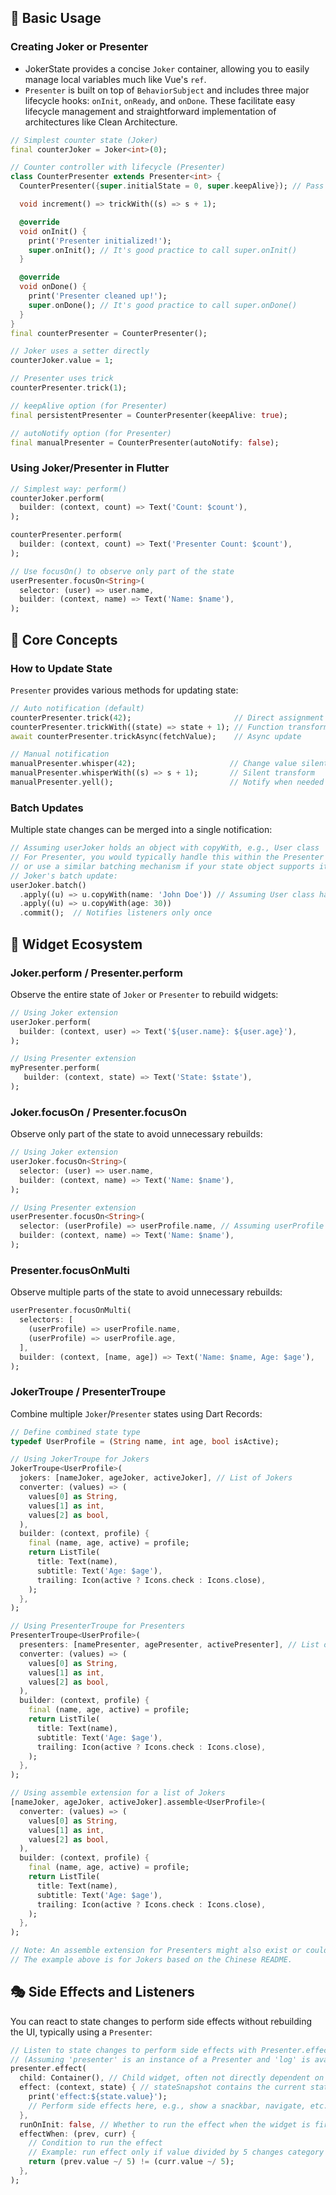 ## 🎪 Basic Usage

### Creating Joker or Presenter

- JokerState provides a concise `Joker` container, allowing you to easily manage local variables much like Vue's `ref`.
- `Presenter` is built on top of `BehaviorSubject` and includes three major lifecycle hooks: `onInit`, `onReady`, and `onDone`. These facilitate easy lifecycle management and straightforward implementation of architectures like Clean Architecture.

```dart
// Simplest counter state (Joker)
final counterJoker = Joker<int>(0);

// Counter controller with lifecycle (Presenter)
class CounterPresenter extends Presenter<int> {
  CounterPresenter({super.initialState = 0, super.keepAlive}); // Pass initialState and keepAlive to super

  void increment() => trickWith((s) => s + 1);

  @override
  void onInit() {
    print('Presenter initialized!');
    super.onInit(); // It's good practice to call super.onInit()
  }

  @override
  void onDone() {
    print('Presenter cleaned up!');
    super.onDone(); // It's good practice to call super.onDone()
  }
}
final counterPresenter = CounterPresenter();

// Joker uses a setter directly
counterJoker.value = 1;

// Presenter uses trick
counterPresenter.trick(1);

// keepAlive option (for Presenter)
final persistentPresenter = CounterPresenter(keepAlive: true);

// autoNotify option (for Presenter)
final manualPresenter = CounterPresenter(autoNotify: false);
```

### Using Joker/Presenter in Flutter

```dart
// Simplest way: perform()
counterJoker.perform(
  builder: (context, count) => Text('Count: $count'),
);

counterPresenter.perform(
  builder: (context, count) => Text('Presenter Count: $count'),
);

// Use focusOn() to observe only part of the state
userPresenter.focusOn<String>(
  selector: (user) => user.name,
  builder: (context, name) => Text('Name: $name'),
);
```

## 🎪 Core Concepts

### How to Update State

`Presenter` provides various methods for updating state:

```dart
// Auto notification (default)
counterPresenter.trick(42);                       // Direct assignment
counterPresenter.trickWith((state) => state + 1); // Function transform
await counterPresenter.trickAsync(fetchValue);    // Async update

// Manual notification
manualPresenter.whisper(42);                     // Change value silently
manualPresenter.whisperWith((s) => s + 1);       // Silent transform
manualPresenter.yell();                          // Notify when needed
```

### Batch Updates

Multiple state changes can be merged into a single notification:

```dart
// Assuming userJoker holds an object with copyWith, e.g., User class
// For Presenter, you would typically handle this within the Presenter's methods
// or use a similar batching mechanism if your state object supports it.
// Joker's batch update:
userJoker.batch()
  .apply((u) => u.copyWith(name: 'John Doe')) // Assuming User class has copyWith
  .apply((u) => u.copyWith(age: 30))
  .commit();  // Notifies listeners only once
```

## 🌉 Widget Ecosystem

### Joker.perform / Presenter.perform

Observe the entire state of `Joker` or `Presenter` to rebuild widgets:

```dart
// Using Joker extension
userJoker.perform(
  builder: (context, user) => Text('${user.name}: ${user.age}'),
);

// Using Presenter extension
myPresenter.perform(
   builder: (context, state) => Text('State: $state'),
);
```

### Joker.focusOn / Presenter.focusOn

Observe only part of the state to avoid unnecessary rebuilds:

```dart
// Using Joker extension
userJoker.focusOn<String>(
  selector: (user) => user.name,
  builder: (context, name) => Text('Name: $name'),
);

// Using Presenter extension
userPresenter.focusOn<String>(
  selector: (userProfile) => userProfile.name, // Assuming userProfile has a name property
  builder: (context, name) => Text('Name: $name'),
);
```

### Presenter.focusOnMulti

Observe multiple parts of the state to avoid unnecessary rebuilds:

```dart
userPresenter.focusOnMulti(
  selectors: [
    (userProfile) => userProfile.name, 
    (userProfile) => userProfile.age, 
  ],
  builder: (context, [name, age]) => Text('Name: $name, Age: $age'),
);
```

### JokerTroupe / PresenterTroupe

Combine multiple `Joker`/`Presenter` states using Dart Records:

```dart
// Define combined state type
typedef UserProfile = (String name, int age, bool isActive);

// Using JokerTroupe for Jokers
JokerTroupe<UserProfile>(
  jokers: [nameJoker, ageJoker, activeJoker], // List of Jokers
  converter: (values) => (
    values[0] as String,
    values[1] as int,
    values[2] as bool,
  ),
  builder: (context, profile) {
    final (name, age, active) = profile;
    return ListTile(
      title: Text(name),
      subtitle: Text('Age: $age'),
      trailing: Icon(active ? Icons.check : Icons.close),
    );
  },
);

// Using PresenterTroupe for Presenters
PresenterTroupe<UserProfile>(
  presenters: [namePresenter, agePresenter, activePresenter], // List of Presenters
  converter: (values) => (
    values[0] as String,
    values[1] as int,
    values[2] as bool,
  ),
  builder: (context, profile) {
    final (name, age, active) = profile;
    return ListTile(
      title: Text(name),
      subtitle: Text('Age: $age'),
      trailing: Icon(active ? Icons.check : Icons.close),
    );
  },
);

// Using assemble extension for a list of Jokers
[nameJoker, ageJoker, activeJoker].assemble<UserProfile>(
  converter: (values) => (
    values[0] as String,
    values[1] as int,
    values[2] as bool,
  ),
  builder: (context, profile) {
    final (name, age, active) = profile; 
    return ListTile(
      title: Text(name),
      subtitle: Text('Age: $age'),
      trailing: Icon(active ? Icons.check : Icons.close),
    );
  },
);

// Note: An assemble extension for Presenters might also exist or could be added.
// The example above is for Jokers based on the Chinese README.
```

## 🎭 Side Effects and Listeners

You can react to state changes to perform side effects without rebuilding the UI, typically using a `Presenter`:

```dart
// Listen to state changes to perform side effects with Presenter.effect
// (Assuming 'presenter' is an instance of a Presenter and 'log' is available)
presenter.effect(
  child: Container(), // Child widget, often not directly dependent on this effect
  effect: (context, state) { // stateSnapshot contains the current state
    print('effect:${state.value}');
    // Perform side effects here, e.g., show a snackbar, navigate, etc.
  },
  runOnInit: false, // Whether to run the effect when the widget is first built
  effectWhen: (prev, curr) {
    // Condition to run the effect
    // Example: run effect only if value divided by 5 changes category
    return (prev.value ~/ 5) != (curr.value ~/ 5);
  },
);
```